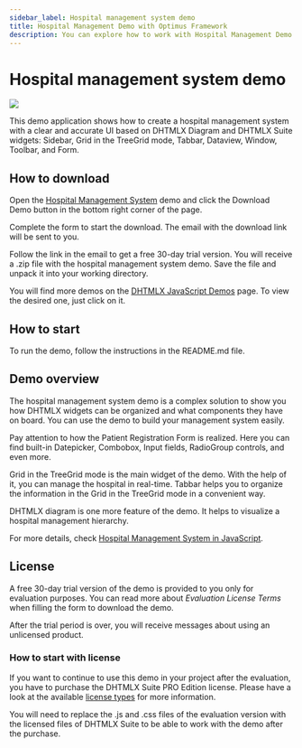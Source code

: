 ```yaml
---
sidebar_label: Hospital management system demo
title: Hospital Management Demo with Optimus Framework 
description: You can explore how to work with Hospital Management Demo using Optimus Framework in the documentation of the DHTMLX JavaScript UI library. Browse developer guides and API reference, try out code examples and live demos, and download a free 30-day evaluation version of DHTMLX Suite.
---
```


# Hospital management system demo

[comment]: # (todo добавить ссылку на демку на картинку и под картинкой)

![](../assets/optimus/demo/hospital_demo.png)

This demo application shows how to create a hospital management system with a clear and accurate UI based on DHTMLX Diagram and DHTMLX Suite widgets: Sidebar, Grid in the TreeGrid mode, Tabbar, Dataview, Window, Toolbar, and Form.

## How to download

Open the [Hospital Management System](https://dhtmlx.com/docs/products/demoApps/dhtmlxHospital/#patients) demo and click the Download Demo button in the bottom right corner of the page.

Complete the form to start the download. The email with the download link will be sent to you.

Follow the link in the email to get a free 30-day trial version. You will receive a .zip file with the hospital management system demo. Save the file and unpack it into your working directory.

You will find more demos on the [DHTMLX JavaScript Demos](https://dhtmlx.com/docs/products/demoApps/) page. To view the desired one, just click on it.

## How to start

To run the demo, follow the instructions in the README.md file.

## Demo overview

The hospital management system demo is a complex solution to show you how DHTMLX widgets can be organized and what components they have on board. You can use the demo to build your management system easily.

Pay attention to how the Patient Registration Form is realized. Here you can find built-in Datepicker, Combobox, Input fields, RadioGroup controls, and even more.

Grid in the TreeGrid mode is the main widget of the demo. With the help of it, you can manage the hospital in real-time. Tabbar helps you to organize the information in the Grid in the TreeGrid mode in a convenient way.

DHTMLX diagram is one more feature of the demo. It helps to visualize a hospital management hierarchy.

For more details, check [Hospital Management System in JavaScript](https://dhtmlx.com/docs/products/dhtmlxHospitalManagement/).

## License

A free 30-day trial version of the demo is provided to you only for evaluation purposes. You can read more about *Evaluation License Terms* when filling the form to download the demo.

After the trial period is over, you will receive messages about using an unlicensed product.

### How to start with license

If you want to continue to use this demo in your project after the evaluation, you have to purchase the DHTMLX Suite PRO Edition license. Please have a look at the available [license types](https://dhtmlx.com/docs/products/licenses.shtml) for more information.

You will need to replace the .js and .css files of the evaluation version with the licensed files of DHTMLX Suite to be able to work with the demo after the purchase.
